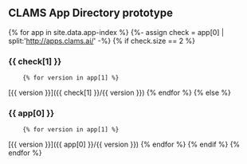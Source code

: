 
## CLAMS App Directory prototype

{% for app in site.data.app-index %}
    {%- assign check = app[0] | split:'http://apps.clams.ai/' -%}
    {% if check.size == 2 %}
### {{ check[1] }}
        {% for version in app[1] %}
[{{ version }}]({{ check[1] }}/{{ version }})
        {% endfor %}
    {% else %}
### {{ app[0] }}
        {% for version in app[1] %}
[{{ version }}]({{ app[0] }}/{{ version }})
        {% endfor %}
    {% endif %}
{% endfor %}

